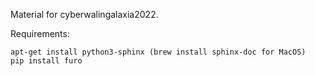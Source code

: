 Material for cyberwalingalaxia2022.

Requirements:

```
apt-get install python3-sphinx (brew install sphinx-doc for MacOS)
pip install furo
```